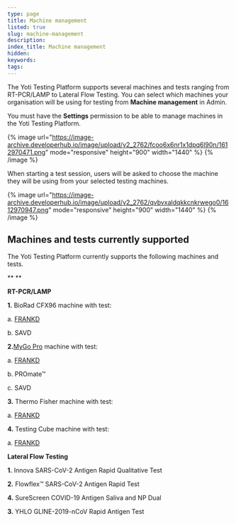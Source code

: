 ```yaml
---
type: page
title: Machine management
listed: true
slug: machine-management
description: 
index_title: Machine management
hidden: 
keywords: 
tags: 
---
```


The Yoti Testing Platform supports several machines and tests ranging from RT-PCR/LAMP to Lateral Flow Testing. You can select which machines your organisation will be using for testing from **Machine management** in Admin.

You must have the **Settings** permission to be able to manage machines in the Yoti Testing Platform.

{% image url="https://image-archive.developerhub.io/image/upload/v2_2762/fcoo6x6nr1x1dpq6l90n/1612970471.png" mode="responsive" height="900" width="1440" %}
{% /image %}

When starting a test session, users will be asked to choose the machine they will be using from your selected testing machines.

{% image url="https://image-archive.developerhub.io/image/upload/v2_2762/qvbvxaldqkkcnkrwego0/1612970947.png" mode="responsive" height="900" width="1440" %}
{% /image %}

## Machines and tests currently supported

The Yoti Testing Platform currently supports the following machines and tests.

**
**

**RT-PCR/LAMP**

**1.** BioRad CFX96 machine with test:

a. [FRANKD](https://app.developerhub.io/yoti-developer-documentation/v4.0/yoti-testing-platform/frankd-test)

b. SAVD

**2.**[MyGo Pro](https://app.developerhub.io/yoti-developer-documentation/v4.0/yoti-testing-platform/MyGo-Pro) machine with test: 

a. [FRANKD](https://app.developerhub.io/yoti-developer-documentation/v4.0/yoti-testing-platform/frankd-test)

b. PROmate™

c. SAVD

**3.** Thermo Fisher machine with test:

a. [FRANKD](https://app.developerhub.io/yoti-developer-documentation/v4.0/yoti-testing-platform/frankd-test)

**4.** Testing Cube machine with test:

a. [FRANKD](https://app.developerhub.io/yoti-developer-documentation/v4.0/yoti-testing-platform/frankd-test)

**Lateral Flow Testing**

**1.** Innova SARS-CoV-2 Antigen Rapid Qualitative Test 

**2.** Flowflex™ SARS-CoV-2 Antigen Rapid Test

**4.** SureScreen COVID-19 Antigen Saliva and NP Dual

**3.** YHLO GLINE-2019-nCoV Rapid Antigen Test